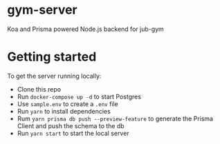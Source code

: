 # gym-server
Koa and Prisma powered Node.js backend for jub-gym

# Getting started
To get the server running locally:

- Clone this repo
- Run `docker-compose up -d` to start Postgres
- Use `sample.env` to create a `.env` file
- Run `yarn` to install dependencies
- Rum `yarn prisma db push --preview-feature` to generate the Prisma Client and push the schema to the db
- Run `yarn start` to start the local server
